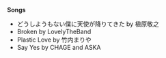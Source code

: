 **Songs**
 - どうしようもない僕に天使が降りてきた  by 槇原敬之
 - Broken  by LovelyTheBand
 - Plastic Love  by 竹内まりや
 - Say Yes  by CHAGE and ASKA